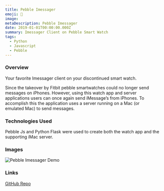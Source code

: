 ```yaml
---
title: Pebble Imessager
emoji: 💬
image:
metaDescription: Pebble Imessager
date: 2019-01-01T00:00:00.000Z
summary: Imessager Client on Pebble Smart Watch
tags:
  - Python
  - Javascript
  - Pebble
---
```


### Overview
Your favorite Imessager client on your discontinued smart watch. 

Since the takeover by Fitbit pebble smartwatches could no longer send messages on iPhones. However, using this watch app and server applications users can once again send iMessage’s from iPhones. To accomplish this the application uses a server running on a Mac (or emulated Mac) to send messages.

### Technologies Used
Pebble Js and Python Flask were used to create both the watch app and the supporting iMac server.

### Images
![Pebble Imessager Demo](/static/img/PebbleImessagerDemo.gif)

### Links 
[GitHub Repo](https://github.com/integraloftheday/Pebble-Imessager)
